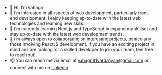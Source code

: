 - 👋 Hi, I’m Vahagn
- 👀 I’m interested in all aspects of web development, particularly front-end development. I enjoy keeping up-to-date with the latest web technologies and learning new skills.
- 🌱 I’m currently learning Next.js and TypeScript to expand my skillset and stay up-to-date with the latest web development trends.
- 💞️ I’m always open to collaborating on interesting projects, particularly those involving ReactJS development. If you have an exciting project in mind and are looking for a skilled developer to join your team, feel free to reach out!
- 📫 You can reach me via email at <a href="mailto:vahagn91vardanyan@gmail.com">vahagn91vardanyan@gmail.com</a> or connect with me on [Linkedin](https://www.linkedin.com/in/vahagn-vardanyan-it/).

<!---
VahagnV91/VahagnV91 is a ✨ special ✨ repository because its `README.md` (this file) appears on your GitHub profile.
You can click the Preview link to take a look at your changes.
--->
